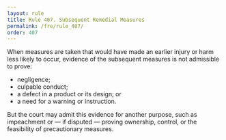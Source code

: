 ```yaml
---
layout: rule
title: Rule 407. Subsequent Remedial Measures
permalink: /fre/rule_407/
order: 407
---
```


When measures are taken that would have made an earlier injury or harm less likely to occur, evidence of the subsequent measures is not admissible to prove:


* negligence;
* culpable conduct;
* a defect in a product or its design; or
* a need for a warning or instruction.


But the court may admit this evidence for another purpose, such as impeachment or — if disputed — proving ownership, control, or the feasibility of precautionary measures.

